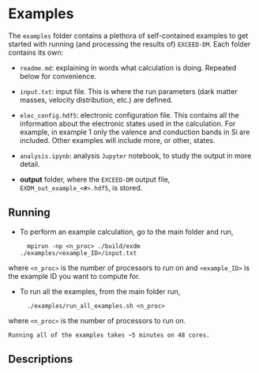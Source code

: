 # Examples

The `examples` folder contains a plethora of self-contained examples to get started with running (and processing the results of) `EXCEED-DM`. Each folder contains its own: 

- `readme.md`: explaining in words what calculation is doing. Repeated below for convenience.

- `input.txt`: input file. This is where the run parameters (dark matter masses, velocity distribution, etc.) are defined. 

- `elec_config.hdf5`: electronic configuration file. This contains all the information about the electronic states used in the calculation. For example, in example 1 only the valence and conduction bands in Si are included. Other examples will include more, or other, states. 

- `analysis.ipynb`: analysis `Jupyter` notebook, to study the output in more detail.

- **output** folder, where the `EXCEED-DM` output file, `EXDM_out_example_<#>.hdf5`, is stored.

## Running

- To perform an example calculation, go to the main folder and run,

        mpirun -np <n_proc> ./build/exdm ./examples/<example_ID>/input.txt

where `<n_proc>` is the number of processors to run on and `<example_ID>` is the example ID you want to compute for.

- To run all the examples, from the main folder run,

        ./examples/run_all_examples.sh <n_proc>

where `<n_proc>` is the number of processors to run on. 

```{warning}
Running all of the examples takes ~5 minutes on 48 cores.
```

## Descriptions

```{include} ../../examples/1/readme.md
```
```{include} ../../examples/2/readme.md
```
```{include} ../../examples/3/readme.md
```
```{include} ../../examples/4/readme.md
```
```{include} ../../examples/5/readme.md
```
```{include} ../../examples/6/readme.md
```
```{include} ../../examples/7/readme.md
```
```{include} ../../examples/8/readme.md
```
```{include} ../../examples/9/readme.md
```
```{include} ../../examples/10/readme.md
```
```{include} ../../examples/11/readme.md
```
```{include} ../../examples/12/readme.md
```
```{include} ../../examples/13/readme.md
```
```{include} ../../examples/14/readme.md
```
```{include} ../../examples/15/readme.md
```
